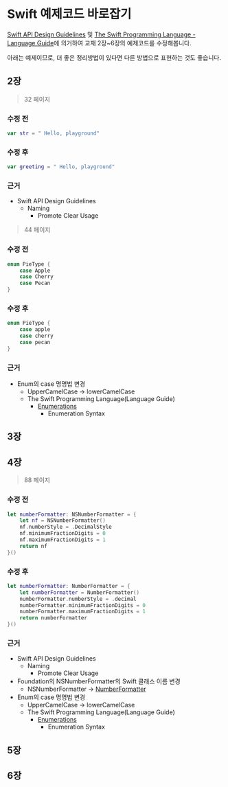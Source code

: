# Swift 예제코드 바로잡기
[Swift API Design Guidelines](https://swift.org/documentation/api-design-guidelines/) 및 [The Swift Programming Language - Language Guide](https://developer.apple.com/library/content/documentation/Swift/Conceptual/Swift_Programming_Language/TheBasics.html)에 의거하여 교재 2장~6장의 예제코드를 수정해봅니다.

아래는 예제이므로, 더 좋은 정리방법이 있다면 다른 방법으로 표현하는 것도 좋습니다.

## 2장
> 32 페이지

### 수정 전
```swift
var str = " Hello, playground"
```

### 수정 후
```swift
var greeting = " Hello, playground"
```

### 근거
* Swift API Design Guidelines
	* Naming
		* Promote Clear Usage

> 44 페이지

### 수정 전
```swift
enum PieType {
    case Apple
    case Cherry
    case Pecan
}
```

### 수정 후
```swift
enum PieType {
    case apple
    case cherry
    case pecan
}
```

### 근거
* Enum의 case 명명법 변경
	* UpperCamelCase -> lowerCamelCase
	* The Swift Programming Language(Language Guide)
		* [Enumerations](https://developer.apple.com/library/content/documentation/Swift/Conceptual/Swift_Programming_Language/Enumerations.html)
			* Enumeration Syntax

## 3장

## 4장
> 88 페이지

### 수정 전
```swift
let numberFormatter: NSNumberFormatter = {
    let nf = NSNumberFormatter()
    nf.numberStyle = .DecimalStyle
    nf.minimumFractionDigits = 0
    nf.maximumFractionDigits = 1
    return nf
}()

```
### 수정 후
```swift
let numberFormatter: NumberFormatter = {
    let numberFormatter = NumberFormatter()
    numberFormatter.numberStyle = .decimal
    numberFormatter.minimumFractionDigits = 0
    numberFormatter.maximumFractionDigits = 1
    return numberFormatter
}()
```

### 근거
* Swift API Design Guidelines
	* Naming
		* Promote Clear Usage
* Foundation의 NSNumberFormatter의 Swift 클래스 이름 변경
	* NSNumberFormatter -> [NumberFormatter](https://developer.apple.com/documentation/foundation/numberformatter)
* Enum의 case 명명법 변경
	* UpperCamelCase -> lowerCamelCase
	* The Swift Programming Language(Language Guide)
		* [Enumerations](https://developer.apple.com/library/content/documentation/Swift/Conceptual/Swift_Programming_Language/Enumerations.html)
			* Enumeration Syntax



## 5장

## 6장
